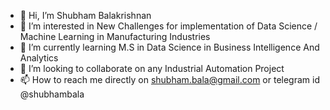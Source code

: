 - 👋 Hi, I’m Shubham Balakrishnan
- 👀 I’m interested in New Challenges for implementation of Data Science / Machine Learning in Manufacturing Industries
- 🌱 I’m currently learning M.S in Data Science in Business Intelligence And Analytics
- 💞️ I’m looking to collaborate on any Industrial Automation Project
- 📫 How to reach me directly on shubham.bala@gmail.com or telegram id @shubhambala

<!---
I will be soon sharing a ✨ special ✨ repository because its `README.md` (this file) appears on your GitHub profile.
You can click the Preview link to take a look at your changes.
--->
